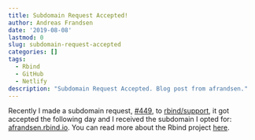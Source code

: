```yaml
---
title: Subdomain Request Accepted!
author: Andreas Frandsen
date: '2019-08-08'
lastmod: 0
slug: subdomain-request-accepted
categories: []
tags:
  - Rbind
  - GitHub
  - Netlify
description: "Subdomain Request Accepted. Blog post from afrandsen."
---
```

Recently I made a subdomain request, [#449](https://github.com/rbind/support/issues/449), to [rbind/support](https://github.com/rbind/support), it got accepted the following day and I received the subdomain I opted for: [afrandsen.rbind.io](https://afrandsen.rbind.io). You can read more about the Rbind project [here](https://support.rbind.io/).

